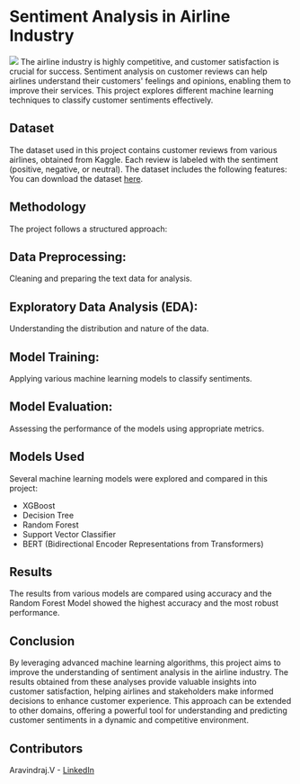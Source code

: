 
# Sentiment Analysis in Airline Industry
![](https://media.tenor.com/images/40ebdb5b0dad48a8af066717e6aceede/tenor.gif)
The airline industry is highly competitive, and customer satisfaction is crucial for success. Sentiment analysis on customer reviews can help airlines understand their customers' feelings and opinions, enabling them to improve their services. This project explores different machine learning techniques to classify customer sentiments effectively.

## Dataset
The dataset used in this project contains customer reviews from various airlines, obtained from Kaggle. Each review is labeled with the sentiment (positive, negative, or neutral). The dataset includes the following features:
You can download the dataset [here](https://www.kaggle.com/crowdflower/twitter-airline-sentiment.).
## Methodology
The project follows a structured approach:

## Data Preprocessing: 
Cleaning and preparing the text data for analysis.
## Exploratory Data Analysis (EDA):
Understanding the distribution and nature of the data.
## Model Training: 
Applying various machine learning models to classify sentiments.
## Model Evaluation: 
Assessing the performance of the models using appropriate metrics.
## Models Used
Several machine learning models were explored and compared in this project:

 - XGBoost
 - Decision Tree
 - Random Forest
 - Support Vector Classifier
 - BERT (Bidirectional Encoder Representations from Transformers)
## Results 
The results from various models are compared using accuracy and the Random Forest Model showed the highest accuracy and the most robust performance.

## Conclusion
By leveraging advanced machine learning algorithms, this project aims to improve the understanding of sentiment analysis in the airline industry. The results obtained from these analyses provide valuable insights into customer satisfaction, helping airlines and stakeholders make informed decisions to enhance customer experience. This approach can be extended to other domains, offering a powerful tool for understanding and predicting customer sentiments in a dynamic and competitive environment.
## Contributors
Aravindraj.V - [LinkedIn](linkedin.com/in/aravind-raj-928a2422a)
